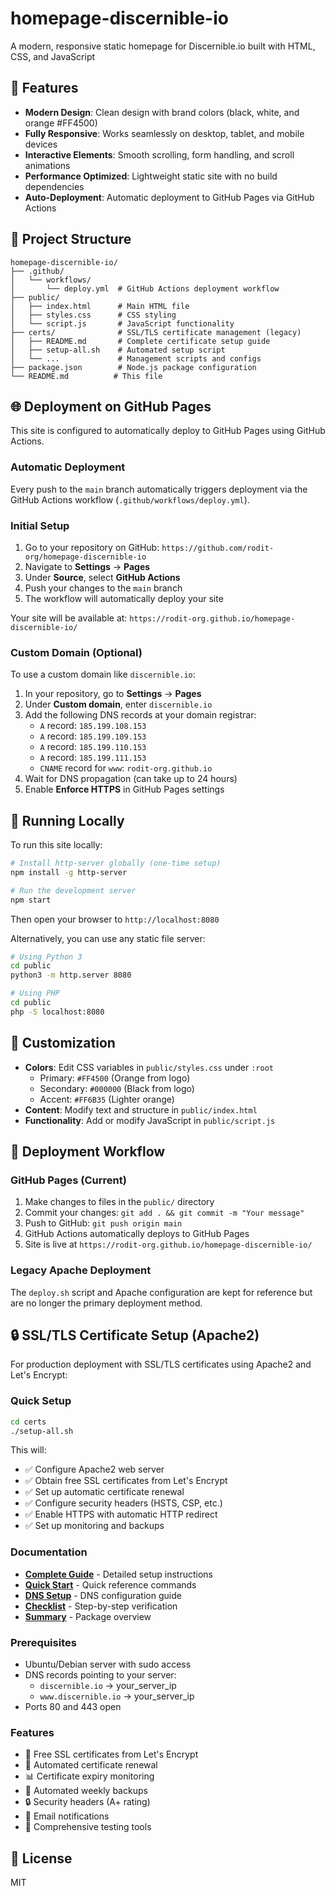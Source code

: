 # homepage-discernible-io

A modern, responsive static homepage for Discernible.io built with HTML, CSS, and JavaScript

## 🚀 Features

- **Modern Design**: Clean design with brand colors (black, white, and orange #FF4500)
- **Fully Responsive**: Works seamlessly on desktop, tablet, and mobile devices
- **Interactive Elements**: Smooth scrolling, form handling, and scroll animations
- **Performance Optimized**: Lightweight static site with no build dependencies
- **Auto-Deployment**: Automatic deployment to GitHub Pages via GitHub Actions

## 📁 Project Structure

```
homepage-discernible-io/
├── .github/
│   └── workflows/
│       └── deploy.yml  # GitHub Actions deployment workflow
├── public/
│   ├── index.html      # Main HTML file
│   ├── styles.css      # CSS styling
│   └── script.js       # JavaScript functionality
├── certs/              # SSL/TLS certificate management (legacy)
│   ├── README.md       # Complete certificate setup guide
│   ├── setup-all.sh    # Automated setup script
│   └── ...             # Management scripts and configs
├── package.json        # Node.js package configuration
└── README.md          # This file
```

## 🌐 Deployment on GitHub Pages

This site is configured to automatically deploy to GitHub Pages using GitHub Actions.

### Automatic Deployment

Every push to the `main` branch automatically triggers deployment via the GitHub Actions workflow (`.github/workflows/deploy.yml`).

### Initial Setup

1. Go to your repository on GitHub: `https://github.com/rodit-org/homepage-discernible-io`
2. Navigate to **Settings** → **Pages**
3. Under **Source**, select **GitHub Actions**
4. Push your changes to the `main` branch
5. The workflow will automatically deploy your site

Your site will be available at: `https://rodit-org.github.io/homepage-discernible-io/`

### Custom Domain (Optional)

To use a custom domain like `discernible.io`:

1. In your repository, go to **Settings** → **Pages**
2. Under **Custom domain**, enter `discernible.io`
3. Add the following DNS records at your domain registrar:
   - `A` record: `185.199.108.153`
   - `A` record: `185.199.109.153`
   - `A` record: `185.199.110.153`
   - `A` record: `185.199.111.153`
   - `CNAME` record for `www`: `rodit-org.github.io`
4. Wait for DNS propagation (can take up to 24 hours)
5. Enable **Enforce HTTPS** in GitHub Pages settings

## 🏃 Running Locally

To run this site locally:

```bash
# Install http-server globally (one-time setup)
npm install -g http-server

# Run the development server
npm start
```

Then open your browser to `http://localhost:8080`

Alternatively, you can use any static file server:

```bash
# Using Python 3
cd public
python3 -m http.server 8080

# Using PHP
cd public
php -S localhost:8080
```

## 🎨 Customization

- **Colors**: Edit CSS variables in `public/styles.css` under `:root`
  - Primary: `#FF4500` (Orange from logo)
  - Secondary: `#000000` (Black from logo)
  - Accent: `#FF6B35` (Lighter orange)
- **Content**: Modify text and structure in `public/index.html`
- **Functionality**: Add or modify JavaScript in `public/script.js`

## 🔄 Deployment Workflow

### GitHub Pages (Current)
1. Make changes to files in the `public/` directory
2. Commit your changes: `git add . && git commit -m "Your message"`
3. Push to GitHub: `git push origin main`
4. GitHub Actions automatically deploys to GitHub Pages
5. Site is live at `https://rodit-org.github.io/homepage-discernible-io/`

### Legacy Apache Deployment
The `deploy.sh` script and Apache configuration are kept for reference but are no longer the primary deployment method.

## 🔒 SSL/TLS Certificate Setup (Apache2)

For production deployment with SSL/TLS certificates using Apache2 and Let's Encrypt:

### Quick Setup
```bash
cd certs
./setup-all.sh
```

This will:
- ✅ Configure Apache2 web server
- ✅ Obtain free SSL certificates from Let's Encrypt
- ✅ Set up automatic certificate renewal
- ✅ Configure security headers (HSTS, CSP, etc.)
- ✅ Enable HTTPS with automatic HTTP redirect
- ✅ Set up monitoring and backups

### Documentation
- **[Complete Guide](certs/README.md)** - Detailed setup instructions
- **[Quick Start](certs/QUICKSTART.md)** - Quick reference commands
- **[DNS Setup](certs/DNS-SETUP.md)** - DNS configuration guide
- **[Checklist](certs/CHECKLIST.md)** - Step-by-step verification
- **[Summary](certs/SUMMARY.md)** - Package overview

### Prerequisites
- Ubuntu/Debian server with sudo access
- DNS records pointing to your server:
  - `discernible.io` → your_server_ip
  - `www.discernible.io` → your_server_ip
- Ports 80 and 443 open

### Features
- 🔐 Free SSL certificates from Let's Encrypt
- 🤖 Automated certificate renewal
- 📊 Certificate expiry monitoring
- 💾 Automated weekly backups
- 🔒 Security headers (A+ rating)
- 📧 Email notifications
- 🧪 Comprehensive testing tools

## 📝 License

MIT